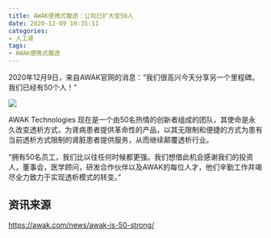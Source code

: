 ```yaml
---
title: AWAK便携式腹透：公司已扩大至50人
date: 2020-12-09 10:35:11
categories:
- 人工肾
tags:
- AWAK便携式腹透
---
```


2020年12月9日，来自AWAK官网的消息：“我们很高兴今天分享另一个里程碑。我们已经有50个人！”

<!-- more -->

![](1.png)

AWAK Technologies 现在是一个由50名热情的创新者组成的团队，其使命是永久改变透析方式，为肾病患者提供革命性的产品，以其无限制和便捷的方式为患有当前透析方式限制的肾脏患者提供服务，从而继续颠覆透析行业。

“拥有50名员工，我们比以往任何时候都更强。我们想借此机会感谢我们的投资人，董事会，医学顾问，研发合作伙伴以及AWAK的每位人才，他们辛勤工作并竭尽全力致力于实现透析模式的转变。”

## 资讯来源

https://awak.com/news/awak-is-50-strong/